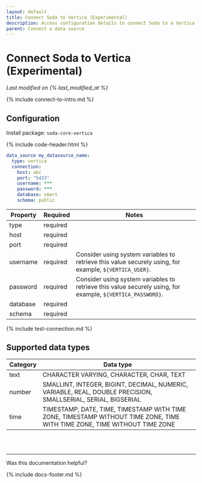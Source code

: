 ```yaml
---
layout: default
title: Connect Soda to Vertica (Experimental)
description: Access configuration details to connect Soda to a Vertica data source.
parent: Connect a data source
---
```


# Connect Soda to Vertica (Experimental)
*Last modified on {% last_modified_at %}*

{% include connect-to-intro.md %}

## Configuration

Install package: `soda-core-vertica`

{% include code-header.html %}
```yaml
data_source my_datasource_name:
  type: vertica
  connection:
    host: abc
    port: "5433"
    username: ***
    password: ***
    database: vmart
    schema: public
```

| Property | Required | Notes                                              |
| -------- | -------- | -------------------------------------------------- |
| type     | required |                                                    |
| host     | required |                                                    |
| port     | required |                                                    |
| username | required | Consider using system variables to retrieve this value securely using, for example, `${VERTICA_USER}`. |
| password | required | Consider using system variables to retrieve this value securely using, for example, `${VERTICA_PASSWORD}`. |
| database| required |                                                     |
| schema | required |                                                      |

{% include test-connection.md %}

## Supported data types

| Category | Data type  |
| -------- | ---------- |
| text     | CHARACTER VARYING, CHARACTER, CHAR, TEXT  |
| number   | SMALLINT, INTEGER, BIGINT, DECIMAL, NUMERIC, VARIABLE, REAL, DOUBLE PRECISION, SMALLSERIAL, SERIAL, BIGSERIAL  |
| time     | TIMESTAMP, DATE, TIME, TIMESTAMP WITH TIME ZONE, TIMESTAMP WITHOUT TIME ZONE, TIME WITH TIME ZONE, TIME WITHOUT TIME ZONE |


<br />
<br />

---

Was this documentation helpful?

<!-- LikeBtn.com BEGIN -->
<span class="likebtn-wrapper" data-theme="tick" data-i18n_like="Yes" data-ef_voting="grow" data-show_dislike_label="true" data-counter_zero_show="true" data-i18n_dislike="No"></span>
<script>(function(d,e,s){if(d.getElementById("likebtn_wjs"))return;a=d.createElement(e);m=d.getElementsByTagName(e)[0];a.async=1;a.id="likebtn_wjs";a.src=s;m.parentNode.insertBefore(a, m)})(document,"script","//w.likebtn.com/js/w/widget.js");</script>
<!-- LikeBtn.com END -->

{% include docs-footer.md %}